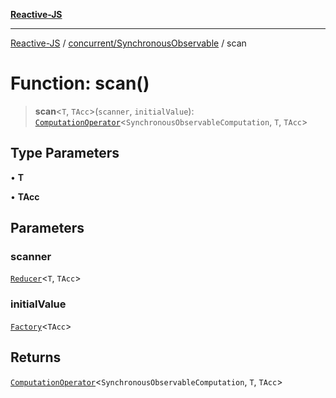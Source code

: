 [**Reactive-JS**](../../../README.md)

***

[Reactive-JS](../../../README.md) / [concurrent/SynchronousObservable](../README.md) / scan

# Function: scan()

> **scan**\<`T`, `TAcc`\>(`scanner`, `initialValue`): [`ComputationOperator`](../../../computations/type-aliases/ComputationOperator.md)\<`SynchronousObservableComputation`, `T`, `TAcc`\>

## Type Parameters

• **T**

• **TAcc**

## Parameters

### scanner

[`Reducer`](../../../functions/type-aliases/Reducer.md)\<`T`, `TAcc`\>

### initialValue

[`Factory`](../../../functions/type-aliases/Factory.md)\<`TAcc`\>

## Returns

[`ComputationOperator`](../../../computations/type-aliases/ComputationOperator.md)\<`SynchronousObservableComputation`, `T`, `TAcc`\>

